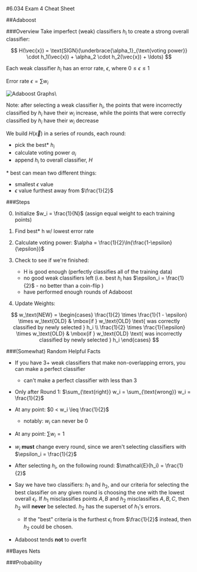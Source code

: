 #6.034 Exam 4 Cheat Sheet

##Adaboost

###Overview
Take imperfect (weak) classifiers $h_i$ to create a strong overall classifier:


$$
  H(\vec{x}) = \text{SIGN}(\underbrace{\alpha_1}_{\text{voting power}} \cdot h_1(\vec{x}) + \alpha_2 \cdot h_2(\vec{x}) + \ldots)
$$

Each weak classifier $h_i$ has an error rate, $\epsilon$, where $0 \leq \epsilon \leq 1$

Error rate $\epsilon = \sum w_i$

![Adaboost Graphs](adaboostalphagraphs.jpg)\

Note: after selecting a weak classifier $h_i$, the points that were incorrectly classified by $h_i$ have their $w_i$ increase, while the points that were correctly classified by $h_i$ have their $w_i$ decrease

We build $H(\vec{x})$ in a series of rounds, each round:

  - pick the best* $h_i$
  - calculate voting power $\alpha_i$
  - append $h_i$ to overall classifier, $H$

\* best can mean two different things:

  - smallest $\epsilon$ value
  - $\epsilon$ value furthest away from $\frac{1}{2}$

###Steps

0. Initialize $w_i = \frac{1}{N}$ (assign equal weight to each training points)

1.  Find best* h w/ lowest error rate

2.  Calculate voting power: $\alpha = \frac{1}{2}\ln{\frac{1-\epsilon}{\epsilon}}$

3. Check to see if we're finished:
     - H is good enough (perfectly classifies all of the training data)
     - no good weak classifiers left (i.e. best $h_i$ has $\epsilon_i = \frac{1}{2}$ - no better than a coin-flip )
     - have performed enough rounds of Adaboost

 4. Update Weights:

 $$
 w_\text{NEW} =
 \begin{cases}
  \frac{1}{2} \times \frac{1}{1 - \epsilon} \times w_\text{OLD} & \mbox{if }  w_\text{OLD} \text{ was correctly classified by newly selected } h_i \\
  \frac{1}{2} \times \frac{1}{\epsilon} \times w_\text{OLD} & \mbox{if }  w_\text{OLD} \text{ was incorrectly classified by newly selected } h_i
 \end{cases}
 $$

###(Somewhat) Random Helpful Facts


- If you have $3+$ weak classifiers that make non-overlapping errors, you can make a perfect classifier

    - can't make a perfect classifier with less than $3$

- Only after Round 1:
$\sum_{\text{right}} w_i = \sum_{\text{wrong}}  w_i = \frac{1}{2}$


- At any point: $0 < w_i \leq \frac{1}{2}$
    - notably: $w_i$ can never be $0$

- At any point: $\sum w_i = 1$

- $w_i$ __must__ change every round, since we aren't selecting classifiers with $\epsilon_i = \frac{1}{2}$

- After selecting $h_i$, on the following round: $\mathcal{E}(h_i) = \frac{1}{2}$

- Say we have two classifiers: $h_1$ and $h_2$, and our criteria for selecting the best classifier on any given round is choosing the one with the lowest overall $\epsilon_i$. If $h_1$ misclassifies points $A,B$ and $h_2$ misclassifies $A,B,C$, then $h_2$ will __never__ be selected. $h_2$ has the superset of $h_1$'s errors.

    - If the "best" criteria is the furthest $\epsilon_i$ from $\frac{1}{2}$ instead, then $h_2$ could be chosen.

- Adaboost tends __not__ to overfit

##Bayes Nets

###Probability
